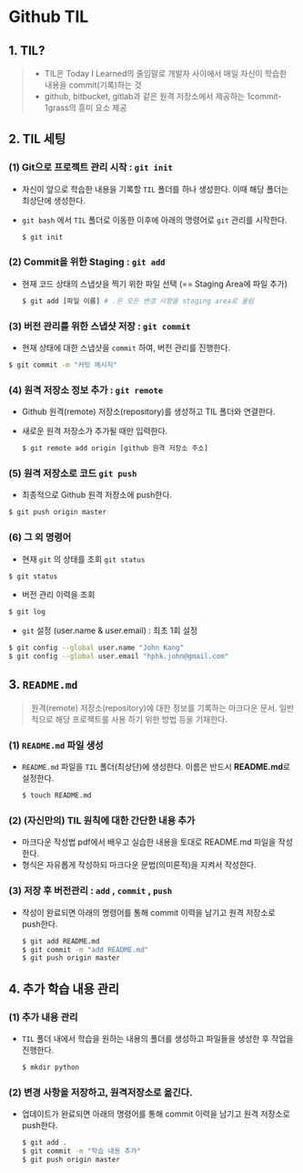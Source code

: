 # Github TIL 

## 1. TIL? 

> * TIL은 Today I Learned의 줄임말로 개발자 사이에서 매일 자신이 학습한 내용을 commit(기록)하는 것 
> * github, bitbucket, gitlab과 같은 원격 저장소에서 제공하는 1commit-1grass의 흥미 요소 제공

## 2. TIL 세팅 

### (1) Git으로 프로젝트 관리 시작 : `git init` 

* 자신이 앞으로 학습한 내용을 기록할 `TIL` 폴더를 하나 생성한다. 이때 해당 폴더는 최상단에 생성한다. 

* `git bash` 에서 `TIL` 폴더로 이동한 이후에 아래의 명령어로 `git` 관리를 시작한다. 

  ```bash
  $ git init
  ```

### (2) Commit을 위한 Staging : `git add` 

* 현재 코드 상태의 스냅샷을 찍기 위한 파일 선택 (== Staging Area에 파일 추가) 

  ```bash
  $ git add [파일 이름] # .은 모든 변경 사항을 staging area로 올림
  ```

  

### (3) 버전 관리를 위한 스냅샷 저장 : `git commit` 

* 현재 상태에 대한 스냅샷을 `commit` 하여, 버전 관리를 진행한다. 

```bash
$ git commit -m "커밋 메시지"
```



### (4) 원격 저장소 정보 추가 : `git remote` 

* Github 원격(remote) 저장소(repository)를 생성하고 TIL 폴더와 연결한다. 

* 새로운 원격 저장소가 추가될 때만 입력한다. 

  ```bash
  $ git remote add origin [github 원격 저장소 주소]
  ```

  

### (5) 원격 저장소로 코드 `git push` 

* 최종적으로 Github 원격 저장소에 push한다. 

```bash
$ git push origin master
```



### (6) 그 외 명령어 

* 현재 `git` 의 상태를 조회 `git status` 

```bash
$ git status
```

* 버전 관리 이력을 조회 

```bash
$ git log
```

* `git` 설정 (user.name & user.email) : 최초 1회 설정 

```bash
$ git config --global user.name "John Kang"
$ git config --global user.email "hphk.john@gmail.com"
```



## 3. `README.md`

>  원격(remote) 저장소(repository)에 대한 정보를 기록하는 마크다운 문서. 일반적으로 해당 프로젝트를 사용 하기 위한 방법 등을 기재한다.



### (1) `README.md` 파일 생성 

* `README.md` 파일을 `TIL` 폴더(최상단)에 생성한다. 이름은 반드시 **README.md**로 설정한다.

  ```bash
  $ touch README.md
  ```

  

### (2) (자신만의) TIL 원칙에 대한 간단한 내용 추가 

* 마크다운 작성법 pdf에서 배우고 실습한 내용을 토대로 README.md 파일을 작성한다.
*  형식은 자유롭게 작성하되 마크다운 문법(의미론적)을 지켜서 작성한다. 



### (3) 저장 후 버전관리 : `add` , `commit` , `push` 

* 작성이 완료되면 아래의 명령어를 통해 commit 이력을 남기고 원격 저장소로 push한다. 

  ```bash
  $ git add README.md
  $ git commit -m "add README.md"
  $ git push origin master
  ```

  



## 4. 추가 학습 내용 관리 

### (1) 추가 내용 관리

* `TIL` 폴더 내에서 학습을 원하는 내용의 폴더를 생성하고 파일들을 생성한 후 작업을 진행한다. 

  ```bash
  $ mkdir python
  ```

  

### (2) 변경 사항을 저장하고, 원격저장소로 옮긴다. 

* 업데이트가 완료되면 아래의 명령어를 통해 commit 이력을 남기고 원격 저장소로 push한다. 

  ```bash
  $ git add .
  $ git commit -m "학습 내용 추가" 
  $ git push origin master
  ```

  